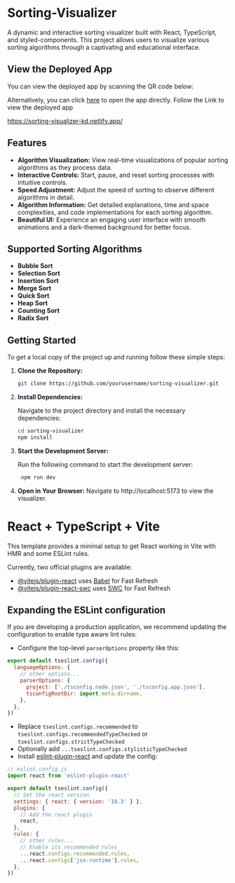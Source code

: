 # Sorting-Visualizer
A dynamic and interactive sorting visualizer built with React, TypeScript, and styled-components. This project allows users to visualize various sorting algorithms through a captivating and educational interface.

## View the Deployed App

You can view the deployed app by scanning the QR code below:

Alternatively, you can click [here]([https://your-deployed-app-url.com](https://bit.ly/3XpZJJv)) to open the app directly.
Follow the Link to view the deployed app 

https://sorting-visualizer-kd.netlify.app/



## Features

- **Algorithm Visualization:** View real-time visualizations of popular sorting algorithms as they process data.
- **Interactive Controls:** Start, pause, and reset sorting processes with intuitive controls.
- **Speed Adjustment:** Adjust the speed of sorting to observe different algorithms in detail.
- **Algorithm Information:** Get detailed explanations, time and space complexities, and code implementations for each sorting algorithm.
- **Beautiful UI:** Experience an engaging user interface with smooth animations and a dark-themed background for better focus.

## Supported Sorting Algorithms

- **Bubble Sort**
- **Selection Sort**
- **Insertion Sort**
- **Merge Sort**
- **Quick Sort**
- **Heap Sort**
- **Counting Sort**
- **Radix Sort**

## Getting Started

To get a local copy of the project up and running follow these simple steps:

1. **Clone the Repository:**

   ```bash
   git clone https://github.com/yourusername/sorting-visualizer.git
   ```
2. **Install Dependencies:**
   
   Navigate to the project directory and install the necessary dependencies:
   ```bash
   cd sorting-visualizer
   npm install
   ```
3. **Start the Development Server:**
   
    Run the following command to start the development server:
   ```bash
    npm run dev
   ```
4. **Open in Your Browser:**
   Navigate to http://localhost:5173 to view the visualizer.
   


# React + TypeScript + Vite

This template provides a minimal setup to get React working in Vite with HMR and some ESLint rules.

Currently, two official plugins are available:

- [@vitejs/plugin-react](https://github.com/vitejs/vite-plugin-react/blob/main/packages/plugin-react/README.md) uses [Babel](https://babeljs.io/) for Fast Refresh
- [@vitejs/plugin-react-swc](https://github.com/vitejs/vite-plugin-react-swc) uses [SWC](https://swc.rs/) for Fast Refresh

## Expanding the ESLint configuration

If you are developing a production application, we recommend updating the configuration to enable type aware lint rules:

- Configure the top-level `parserOptions` property like this:

```js
export default tseslint.config({
  languageOptions: {
    // other options...
    parserOptions: {
      project: ['./tsconfig.node.json', './tsconfig.app.json'],
      tsconfigRootDir: import.meta.dirname,
    },
  },
})
```

- Replace `tseslint.configs.recommended` to `tseslint.configs.recommendedTypeChecked` or `tseslint.configs.strictTypeChecked`
- Optionally add `...tseslint.configs.stylisticTypeChecked`
- Install [eslint-plugin-react](https://github.com/jsx-eslint/eslint-plugin-react) and update the config:

```js
// eslint.config.js
import react from 'eslint-plugin-react'

export default tseslint.config({
  // Set the react version
  settings: { react: { version: '18.3' } },
  plugins: {
    // Add the react plugin
    react,
  },
  rules: {
    // other rules...
    // Enable its recommended rules
    ...react.configs.recommended.rules,
    ...react.configs['jsx-runtime'].rules,
  },
})
```
